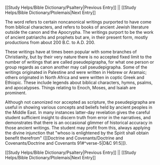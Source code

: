 [[Study Helps/Bible Dictionary/Psaltery|Previous Entry]]  ||  [[Study Helps/Bible Dictionary/Ptolemais|Next Entry]]

 The word refers to certain noncanonical writings purported to have come from biblical characters, and refers to books of ancient Jewish literature outside the canon and the Apocrypha. The writings purport to be the work of ancient patriarchs and prophets but are, in their present form, mostly productions from about 200 B.C. to A.D. 200.

 These writings have at times been popular with some branches of Christianity, but by their very nature there is no accepted fixed limit to the number of writings that are called pseudepigrapha, for what one person or group regards as canon another may call pseudepigrapha. Some of the writings originated in Palestine and were written in Hebrew or Aramaic; others originated in North Africa and were written in coptic Greek and Ethiopic. These include legends about biblical characters, hymns, psalms, and apocalypses. Things relating to Enoch, Moses, and Isaiah are prominent.

 Although not canonized nor accepted as scripture, the pseudepigrapha are useful in showing various concepts and beliefs held by ancient peoples in the Middle East. In many instances latter-day revelation gives the careful student sufficient insight to discern truth from error in the narratives, and demonstrates that there is an occasional glimmer of historical accuracy in those ancient writings. The student may profit from this, always applying the divine injunction that "whoso is enlightened by the Spirit shall obtain benefit therefrom" ([[Doctrine and Covenants/Doctrine and Covenants/Doctrine and Covenants 91#^verse-5|D&C 91:5]]).

[[Study Helps/Bible Dictionary/Psaltery|Previous Entry]]  ||  [[Study Helps/Bible Dictionary/Ptolemais|Next Entry]]